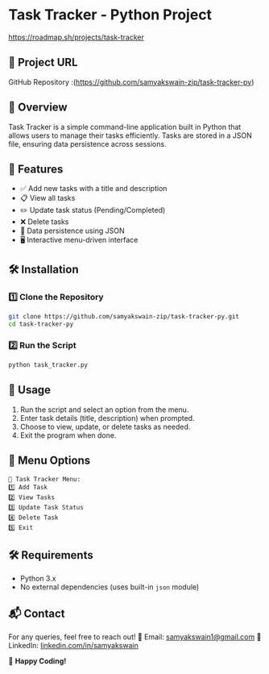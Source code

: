 # Task Tracker - Python Project
https://roadmap.sh/projects/task-tracker

## 📌 Project URL
GitHub Repository :(https://github.com/samyakswain-zip/task-tracker-py)

## 📖 Overview
Task Tracker is a simple command-line application built in Python that allows users to manage their tasks efficiently. Tasks are stored in a JSON file, ensuring data persistence across sessions.

## 🚀 Features
- ✅ Add new tasks with a title and description
- 📋 View all tasks
- ✏️ Update task status (Pending/Completed)
- ❌ Delete tasks
- 💾 Data persistence using JSON
- 🖥️ Interactive menu-driven interface

## 🛠️ Installation
### 1️⃣ Clone the Repository
```sh
git clone https://github.com/samyakswain-zip/task-tracker-py.git
cd task-tracker-py
```
### 2️⃣ Run the Script
```sh
python task_tracker.py
```

## 🎯 Usage
1. Run the script and select an option from the menu.
2. Enter task details (title, description) when prompted.
3. Choose to view, update, or delete tasks as needed.
4. Exit the program when done.

## 📌 Menu Options
```
📌 Task Tracker Menu:
1️⃣ Add Task
2️⃣ View Tasks
3️⃣ Update Task Status
4️⃣ Delete Task
5️⃣ Exit
```

## 🛠️ Requirements
- Python 3.x
- No external dependencies (uses built-in `json` module)

## 📬 Contact
For any queries, feel free to reach out!
📧 Email: [samyakswain1@gmail.com](mailto:samyakswain1@gmail.com)
📌 LinkedIn: [linkedin.com/in/samyakswain](https://www.linkedin.com/in/samyakswain)

🚀 **Happy Coding!**

